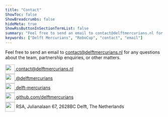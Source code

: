 ```yaml
---
title: "Contact"
ShowToc: false
ShowBreadcrumbs: false
hideMeta: true
ShowRssButtonInSectionTermList: false
summary: "Feel free to send an email to contact@delftmercurians.nl for any questions about the team, partnership enquiries, or other matters."
keywords: ["Delft Mercurians", "RoboCup", "contact", "email"]
---
```


Feel free to send an email to [contact@delftmercurians.nl](mailto:contact@delftmercurians.nl) for any questions about
the team, partnership enquiries, or other matters.

<a href="mailto:contact@delftmercurians.nl" class="social-link">
  <img src="/images/social/email_icon.svg" class="social-icon">
  contact@delftmercurians.nl
</a>

<br>

<a href="https://instagram.com/delftmercurians" class="social-link">
  <img src="/images/social/instagram_icon.svg" class="social-icon">
  @delftmercurians
</a>

<br>

<a href="https://www.linkedin.com/company/delft-mercurians/" class="social-link">
  <img src="/images/social/linkedin_icon.svg" class="social-icon">
  delft-mercurians
</a>

<br>

<a href="https://github.com/delftmercurians" class="social-link">
  <img src="/images/social/github_icon.svg" class="social-icon">
  github.com/delftmercurians
</a>

<div class="social-link">
  <img src="/images/social/map_icon.svg" class="social-icon">
  RSA, Julianalaan 67, 2628BC Delft, The Netherlands 
</div>

<style>
.social-icon {
  height: 30px;
  width: 30px;
  display: inline;
  vertical-align: middle;
}
.social-link {
  box-shadow: none !important;
}
</style>
